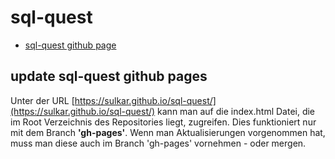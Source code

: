 # sql-quest
- [sql-quest github page](https://sulkar.github.io/sql-quest/)

## update sql-quest github pages
Unter der URL [https://sulkar.github.io/sql-quest/](https://sulkar.github.io/sql-quest/) kann man auf die index.html Datei, die im Root Verzeichnis des Repositories liegt, zugreifen. Dies funktioniert nur mit dem Branch **'gh-pages'**. Wenn man Aktualisierungen vorgenommen hat, muss man diese auch im Branch 'gh-pages' vornehmen - oder mergen.
